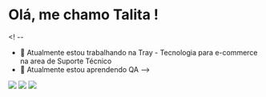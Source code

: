 # Olá, me chamo Talita ! 

<! --
- 🔭 Atualmente estou trabalhando na Tray - Tecnologia para e-commerce na area de Suporte Técnico
- 🌱 Atualmente estou aprendendo QA
-->

<div>
<a href="https://instagram.com/tahmendez" target="_blank"><img loading="lazy" src="https://img.shields.io/badge/-Instagram-%23E4405F?style=for-the-badge&logo=instagram&logoColor=white" target="_blank"></a>
<a href = "mailto:talita-mendes-silva@outlook.com"><img loading="lazy" src="https://img.shields.io/badge/Gmail-D14836?style=for-the-badge&logo=gmail&logoColor=white" target="_blank"></a>
<a href="https://www.linkedin.com/in/talita-mendes-558895133" target="_blank"><img loading="lazy" src="https://img.shields.io/badge/-LinkedIn-%230077B5?style=for-the-badge&logo=linkedin&logoColor=white" target="_blank"></a>   
</div>

